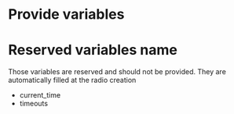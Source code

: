 # Provide variables

# Reserved variables name

Those variables are reserved and should not be provided. They are automatically filled at the radio creation 

- current_time
- timeouts